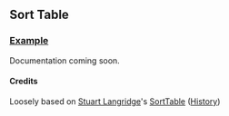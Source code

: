 ## Sort Table

### [Example](http://adamschwartz.co/sortable/example/)

Documentation coming soon.

#### Credits

Loosely based on [Stuart Langridge](https://github.com/stuartlangridge)'s [SortTable](http://www.kryogenix.org/code/browser/sorttable/) ([History](https://github.com/adamschwartz/sortable/blob/37894eb51bda9f0e438d735967f16eef0d403ef9/sorttable.js))